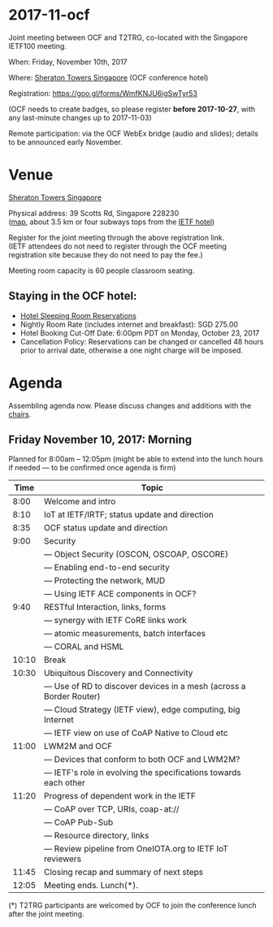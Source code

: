 # 2017-11-ocf
Joint meeting between OCF and T2TRG, co-located with the Singapore IETF100 meeting.

When: Friday, November 10th, 2017

Where: [Sheraton Towers Singapore](http://www.sheratonsingapore.com/) (OCF conference hotel)

Registration: <https://goo.gl/forms/WmfKNJU6igSwTyr53>

(OCF needs to create badges, so please register **before 2017-10-27**,
with any last-minute changes up to 2017-11-03)

Remote participation: via the OCF WebEx bridge (audio and slides);
details to be announced early November.

# Venue

[Sheraton Towers Singapore](http://www.sheratonsingapore.com/)

Physical address: 39 Scotts Rd, Singapore 228230  
([map](https://goo.gl/maps/yE5Ae6XjNXD2), about 3.5 km or four subways
tops from the [IETF hotel](https://goo.gl/maps/KkfGBnJJ5tL2))

Register for the joint meeting through the above registration link.  
(IETF attendees do not need to register through the OCF meeting
registration site because they do not need to pay the fee.)

Meeting room capacity is 60 people classroom seating.

## Staying in the OCF hotel:

* [Hotel Sleeping Room Reservations](https://www.starwoodmeeting.com/events/start.action?id=1705302600&key=16BB8AA0)
* Nightly Room Rate (includes internet and breakfast): SGD 275.00
* Hotel Booking Cut-Off Date: 6:00pm PDT on Monday, October 23, 2017
* Cancellation Policy: Reservations can be changed or cancelled 48 hours prior to arrival date, otherwise a one night charge will be imposed.

# Agenda

Assembling agenda now.  Please discuss changes and additions with the [chairs](mailto:t2trg-chairs@irtf.org).

## Friday November 10, 2017: Morning

Planned for 8:00am – 12:05pm (might be able to extend into the lunch
hours if needed — to be confirmed once agenda is firm)

|  Time | Topic                                                              |
|-------|--------------------------------------------------------------------|
|  8:00 | Welcome and intro                                                  |
|  8:10 | IoT at IETF/IRTF; status update and direction                      |
|  8:35 | OCF status update and direction                                    |
|  9:00 | Security                                                           |
|       | — Object Security (OSCON, OSCOAP, OSCORE)                          |
|       | — Enabling end-to-end security                                     |
|       | — Protecting the network, MUD                                      |
|       | — Using IETF ACE components in OCF?                                |
|  9:40 | RESTful Interaction, links, forms                                  |
|       | — synergy with IETF CoRE links work                                |
|       | — atomic measurements, batch interfaces                            |
|       | — CORAL and HSML                                                   |
| 10:10 | Break                                                              |
| 10:30 | Ubiquitous Discovery and Connectivity                              |
|       | — Use of RD to discover devices in a mesh (across a Border Router) |
|       | — Cloud Strategy (IETF view), edge computing, big Internet         |
|       | — IETF view on use of CoAP Native to Cloud etc                     |
| 11:00 | LWM2M and OCF                                                      |
|       | — Devices that conform to both OCF and LWM2M?                      |
|       | — IETF's role in evolving the specifications towards each other    |
| 11:20 | Progress of dependent work in the IETF                             |
|       | — CoAP over TCP, URIs, coap-at://                                  |
|       | — CoAP Pub-Sub                                                     |
|       | — Resource directory, links                                        |
|       | — Review pipeline from OneIOTA.org to IETF IoT reviewers           |
| 11:45 | Closing recap and summary of next steps                            |
| 12:05 | Meeting ends. Lunch(*).                                            |

(*) T2TRG participants are welcomed by OCF to join the conference
lunch after the joint meeting.
